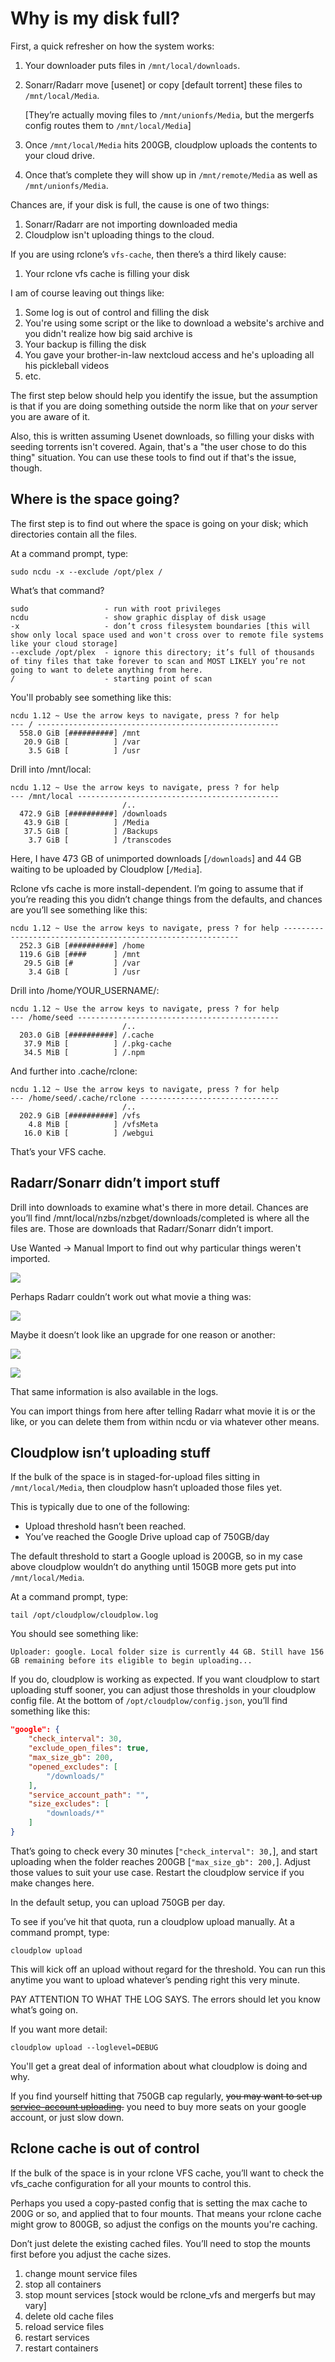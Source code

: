 # Why is my disk full?

First, a quick refresher on how the system works:

1. Your downloader puts files in `/mnt/local/downloads`.
2. Sonarr/Radarr move [usenet] or copy [default torrent] these files to `/mnt/local/Media`.
   
   [They’re actually moving files to `/mnt/unionfs/Media`, but the mergerfs config routes them to `/mnt/local/Media`]
4. Once `/mnt/local/Media` hits 200GB, cloudplow uploads the contents to your cloud drive.
5. Once that’s complete they will show up in `/mnt/remote/Media` as well as `/mnt/unionfs/Media`.

Chances are, if your disk is full, the cause is one of two things:

1. Sonarr/Radarr are not importing downloaded media
1. Cloudplow isn't uploading things to the cloud.

If you are using rclone’s `vfs-cache`, then there’s a third likely cause:

1. Your rclone vfs cache is filling your disk

I am of course leaving out things like:

1. Some log is out of control and filling the disk
2. You're using some script or the like to download a website's archive and you didn't realize how big said archive is
3. Your backup is filling the disk
4. You gave your brother-in-law nextcloud access and he's uploading all his pickleball videos
5. etc.

The first step below should help you identify the issue, but the assumption is that if you are doing something outside the norm like that on *your* server you are aware of it.

Also, this is written assuming Usenet downloads, so filling your disks with seeding torrents isn't covered.  Again, that's a "the user chose to do this thing" situation.  You can use these tools to find out if that's the issue, though.

## Where is the space going?

The first step is to find out where the space is going on your disk; which directories contain all the files.

At a command prompt, type:

```shell
sudo ncdu -x --exclude /opt/plex /
```

What’s that command?

```shell
sudo                 - run with root privileges
ncdu                 - show graphic display of disk usage
-x                   - don’t cross filesystem boundaries [this will show only local space used and won't cross over to remote file systems like your cloud storage]
--exclude /opt/plex  - ignore this directory; it’s full of thousands of tiny files that take forever to scan and MOST LIKELY you’re not going to want to delete anything from here.
/                    - starting point of scan
```

You'll probably see something like this:

```text
ncdu 1.12 ~ Use the arrow keys to navigate, press ? for help
--- / ------------------------------------------------------
  558.0 GiB [##########] /mnt
   20.9 GiB [          ] /var
    3.5 GiB [          ] /usr
```

Drill into /mnt/local:

```text
ncdu 1.12 ~ Use the arrow keys to navigate, press ? for help
--- /mnt/local ---------------------------------------------
                         /..
  472.9 GiB [##########] /downloads
   43.9 GiB [          ] /Media
   37.5 GiB [          ] /Backups
    3.7 GiB [          ] /transcodes
```

Here, I have 473 GB of unimported downloads [`/downloads`] and 44 GB waiting to be uploaded by Cloudplow [`/Media`].

Rclone vfs cache is more install-dependent.  I’m going to assume that if you’re reading this you didn’t change things from the defaults, and chances are you’ll see something like this:

```text
ncdu 1.12 ~ Use the arrow keys to navigate, press ? for help ------------------------------------------------------------
  252.3 GiB [##########] /home
  119.6 GiB [####      ] /mnt
   29.5 GiB [#         ] /var
    3.4 GiB [          ] /usr
```

Drill into /home/YOUR_USERNAME/:

```text
ncdu 1.12 ~ Use the arrow keys to navigate, press ? for help
--- /home/seed ---------------------------------------------
                         /..
  203.0 GiB [##########] /.cache
   37.9 MiB [          ] /.pkg-cache
   34.5 MiB [          ] /.npm
```

And further into .cache/rclone:

```text
ncdu 1.12 ~ Use the arrow keys to navigate, press ? for help
--- /home/seed/.cache/rclone -------------------------------
                         /..
  202.9 GiB [##########] /vfs
    4.8 MiB [          ] /vfsMeta
   16.0 KiB [          ] /webgui
```

That’s your VFS cache.

## Radarr/Sonarr didn’t import stuff

Drill into downloads to examine what's there in more detail.  Chances are you’ll find /mnt/local/nzbs/nzbget/downloads/completed is where all the files are.  Those are downloads that Radarr/Sonarr didn’t import.

Use Wanted -> Manual Import to find out why particular things weren't imported.

![](../images/../../../images/low-disk/01-low-disk-manual.png)

Perhaps Radarr couldn’t work out what movie a thing was:

![](../images/../../../images/low-disk/02-low-disk-unknown.png)

Maybe it doesn’t look like an upgrade for one reason or another:

![](../images/../../../images/low-disk/03-low-disk-not-upgrade.png)

![](../images/../../../images/low-disk/04-low-disk-filesize.png)

That same information is also available in the logs.

You can import things from here after telling Radarr what movie it is or the like, or you can delete them from within ncdu or via whatever other means.

## Cloudplow isn’t uploading stuff

If the bulk of the space is in staged-for-upload files sitting in `/mnt/local/Media`, then cloudplow hasn’t uploaded those files yet.

This is typically due to one of the following:

- Upload threshold hasn’t been reached.
- You’ve reached the Google Drive upload cap of 750GB/day

The default threshold to start a Google upload is 200GB, so in my case above cloudplow wouldn’t do anything until 150GB more gets put into `/mnt/local/Media`.

At a command prompt, type:

```shell
tail /opt/cloudplow/cloudplow.log
```

You should see something like:

```text
Uploader: google. Local folder size is currently 44 GB. Still have 156 GB remaining before its eligible to begin uploading...
```

If you do, cloudplow is working as expected.  If you want cloudplow to start uploading stuff sooner, you can adjust those thresholds in your cloudplow config file.  At the bottom of `/opt/cloudplow/config.json`, you’ll find something like this:

```json
"google": {
    "check_interval": 30,
    "exclude_open_files": true,
    "max_size_gb": 200,
    "opened_excludes": [
        "/downloads/"
    ],
    "service_account_path": "",
    "size_excludes": [
        "downloads/*"
    ]
}
```

That’s going to check every 30 minutes [`"check_interval": 30,`], and start uploading when the folder reaches 200GB [`"max_size_gb": 200,`].  Adjust those values to suit your use case. Restart the cloudplow service if you make changes here.

In the default setup, you can upload 750GB per day.

To see if you’ve hit that quota, run a cloudplow upload manually.  At a command prompt, type:

```shell
cloudplow upload
```

This will kick off an upload without regard for the threshold.  You can run this anytime you want to upload whatever’s pending right this very minute.

PAY ATTENTION TO WHAT THE LOG SAYS.  The errors should let you know what’s going on.

If you want more detail:

```shell
cloudplow upload --loglevel=DEBUG
```

You'll get a great deal of information about what cloudplow is doing and why.

If you find yourself hitting that 750GB cap regularly, ~~you may want to set up [service-account uploading](tip44.md).~~ you need to buy more seats on your google account, or just slow down.

## Rclone cache is out of control

If the bulk of the space is in your rclone VFS cache, you’ll want to check the vfs_cache configuration for all your mounts to control this.

Perhaps you used a copy-pasted config that is setting the max cache to 200G or so, and applied that to four mounts.  That means your rclone cache might grow to 800GB, so adjust the configs on the mounts you're caching.

Don’t just delete the existing cached files.  You’ll need to stop the mounts first before you adjust the cache sizes.

1. change mount service files
2. stop all containers
3. stop mount services [stock would be rclone_vfs and mergerfs but may vary]
4. delete old cache files
5. reload service files
6. restart services
7. restart containers

